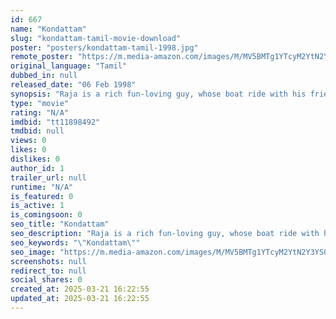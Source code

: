 ```yaml
---
id: 667
name: "Kondattam"
slug: "kondattam-tamil-movie-download"
poster: "posters/kondattam-tamil-1998.jpg"
remote_poster: "https://m.media-amazon.com/images/M/MV5BMTg1YTcyM2YtN2Y3YS00MjQ2LWIyY2YtOTdmMjVjNTQyZWNmXkEyXkFqcGdeQXVyOTk3NTc2MzE@._V1_SX300.jpg"
original_language: "Tamil"
dubbed_in: null
released_date: "06 Feb 1998"
synopsis: "Raja is a rich fun-loving guy, whose boat ride with his friends turns tragic after his friends die in an accident. Raja is heart-broken after his fiancee holds him responsible for his friends' death."
type: "movie"
rating: "N/A"
imdbid: "tt11898492"
tmdbid: null
views: 0
likes: 0
dislikes: 0
author_id: 1
trailer_url: null
runtime: "N/A"
is_featured: 0
is_active: 1
is_comingsoon: 0
seo_title: "Kondattam"
seo_description: "Raja is a rich fun-loving guy, whose boat ride with his friends turns tragic after his friends die in an accident. Raja is heart-broken after his fiancee holds him responsible for his friends' death."
seo_keywords: "\"Kondattam\""
seo_image: "https://m.media-amazon.com/images/M/MV5BMTg1YTcyM2YtN2Y3YS00MjQ2LWIyY2YtOTdmMjVjNTQyZWNmXkEyXkFqcGdeQXVyOTk3NTc2MzE@._V1_SX300.jpg"
screenshots: null
redirect_to: null
social_shares: 0
created_at: 2025-03-21 16:22:55
updated_at: 2025-03-21 16:22:55
---
```


